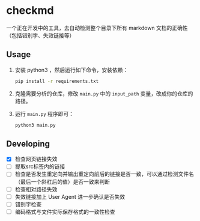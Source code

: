 # checkmd
一个正在开发中的工具，去自动检测整个目录下所有 markdown 文档的正确性（包括错别字、失效链接等）

## Usage

1. 安装 python3 ，然后运行如下命令，安装依赖：
    ```bash
    pip install -r requirements.txt
    ```

2. 克隆需要分析的仓库，修改 `main.py` 中的 `input_path` 变量，改成你的仓库的路径。

3. 运行 `main.py` 程序即可：
    ```bash
    python3 main.py
    ```

## Developing
- [x] 检查网页链接失效
- [ ] 提取src标签内的链接
- [ ] 检查是否发生重定向并输出重定向前后的链接是否一致，可以通过检测文件名（最后一个斜杠后的值）是否一致来判断
- [ ] 检查相对路径失效
- [ ] 失效链接加上 User Agent 进一步确认是否失效
- [ ] 错别字检查
- [ ] 编码格式与文件实际保存格式的一致性检查